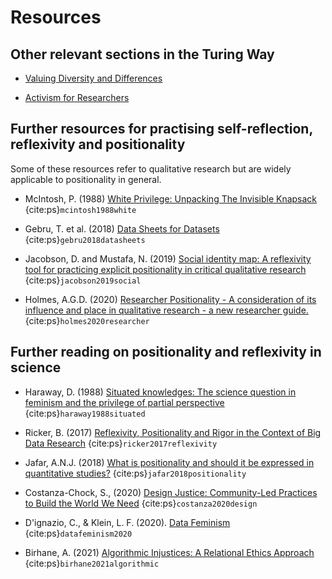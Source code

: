 # Resources

## Other relevant sections in the Turing Way 

* [Valuing Diversity and Differences](https://the-turing-way.netlify.app/collaboration/new-community/new-community-differences.html)

* [Activism for Researchers](https://the-turing-way.netlify.app/ethical-research/activism.html)

## Further resources for practising self-reflection, reflexivity and positionality
Some of these resources refer to qualitative research but are widely applicable to positionality in general.

* McIntosh, P. (1988) [White Privilege: Unpacking The Invisible Knapsack](https://admin.artsci.washington.edu/sites/adming/files/unpacking-invisible-knapsack.pdf) {cite:ps}`mcintosh1988white` 

* Gebru, T. et al. (2018) [Data Sheets for Datasets](https://www.microsoft.com/en-us/research/uploads/prod/2019/01/1803.09010.pdf) {cite:ps}`gebru2018datasheets`

* Jacobson, D. and Mustafa, N. (2019) [Social identity map: A reflexivity tool for practicing explicit positionality in critical qualitative research](https://journals.sagepub.com/doi/full/10.1177/1609406919870075) {cite:ps}`jacobson2019social`

* Holmes, A.G.D. (2020) [Researcher Positionality - A consideration of its influence and place in qualitative research - a new researcher guide.](https://files.eric.ed.gov/fulltext/EJ1268044.pdf) {cite:ps}`holmes2020researcher` 

## Further reading on positionality and reflexivity in science

* Haraway, D. (1988) [Situated knowledges: The science question in feminism and the privilege of partial perspective](https://www.jstor.org/stable/3178066) {cite:ps}`haraway1988situated`

* Ricker, B. (2017) [Reflexivity, Positionality and Rigor in the Context of Big Data Research](https://papers.ssrn.com/sol3/papers.cfm?abstract_id=2911652) {cite:ps}`ricker2017reflexivity`

* Jafar, A.N.J. (2018) [What is positionality and should it be expressed in quantitative studies?](https://emj.bmj.com/content/35/5/323) {cite:ps}`jafar2018positionality`

* Costanza-Chock, S., (2020) [Design Justice: Community-Led Practices to Build the World We Need](https://design-justice.pubpub.org/) {cite:ps}`costanza2020design` 

* D'ignazio, C., & Klein, L. F. (2020). [Data Feminism](https://mitpress.mit.edu/books/data-feminism) {cite:ps}`datafeminism2020`

* Birhane, A. (2021) [Algorithmic Injustices: A Relational Ethics Approach](https://www.sciencedirect.com/science/article/pii/S2666389921000155) {cite:ps}`birhane2021algorithmic`
